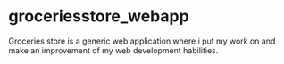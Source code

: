 # groceriesstore_webapp
Groceries store is a generic web application where i put my work on and make an improvement of my web development habilities.
